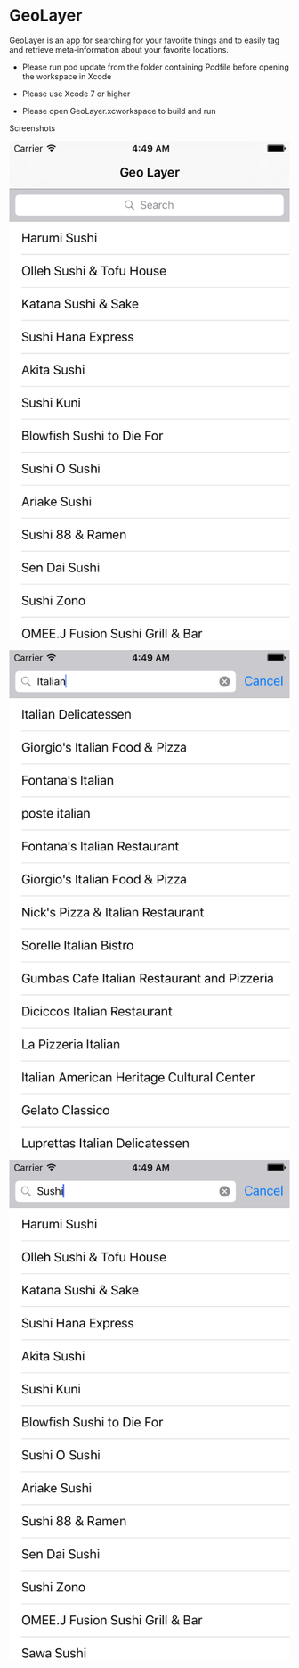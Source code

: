 GeoLayer
========

GeoLayer is an app for searching for your favorite things and to easily tag and retrieve meta-information about your favorite locations.

- Please run pod update from the folder containing Podfile before opening the workspace in Xcode

- Please use Xcode 7 or higher

- Please open GeoLayer.xcworkspace to build and run

Screenshots

![alt text](https://github.com/arunabhdas/geolayer/blob/master/screenshots/geolayer_0.png "Screenshot 0")

![alt text](https://github.com/arunabhdas/geolayer/blob/master/screenshots/geolayer_1.png "Screenshot 1")

![alt text](https://github.com/arunabhdas/geolayer/blob/master/screenshots/geolayer_2.png "Screenshot 2")
